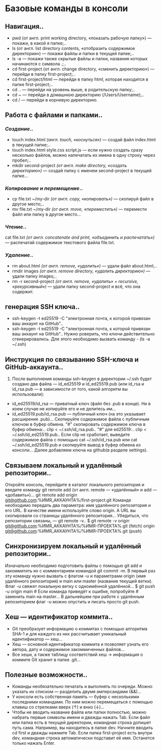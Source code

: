 # **Базовые команды в консоли**


## **Навигация..**
* pwd (от англ. print working directory, «показать рабочую папку») — покажи, в какой я папке;..
* ls (от англ. list directory contents, «отобразить содержимое директории») — покажи файлы и папки в текущей папке;..
* ls -a — покажи также скрытые файлы и папки, названия которых начинаются с символа .;..
* cd first-project (от англ. change directory, «сменить директорию») — перейди в папку first-project;..
* cd first-project/html — перейди в папку html, которая находится в папке first-project;..
* cd .. — перейди на уровень выше, в родительскую папку;..
* cd ~ — перейди в домашнюю директорию (/Users/Username);..
* cd / — перейди в корневую директорию.


## **Работа с файлами и папками..**
### *Создание*..
* touch index.html *(англ. touch, «коснуться»)* — создай файл index.html в текущей папке;..
* touch index.html style.css script.js — если нужно создать сразу несколько файлов, можно напечатать их имена в одну строку через пробел;..
* mkdir second-project *(от англ. make directory, «создать директорию»)* — создай папку с именем second-project в текущей папке...
### *Копирование и перемещение*..
* cp file.txt ~/my-dir *(от англ. copy, «копировать»)* — скопируй файл в другое место;..
* mv file.txt ~/my-dir *(от англ. move, «переместить»)* — перемести файл или папку в другое место...
### *Чтение*..
cat file.txt *(от англ. concatenate and print, «объединить и распечатать»)* — распечатай содержимое текстового файла file.txt.
### *Удаление*..
* rm about.html *(от англ. remove, «удалить»)* — удали файл about.html;..
* rmdir images *(от англ. remove directory, «удалить директорию»)* — удали папку images;..
* rm -r second-project *(от англ. remove, «удалить» + recursive, «рекурсивный»)* — удали папку second-project и всё, что она содержит.


## **генерация SSH ключа..**
* ssh-keygen -t ed25519 -C "электронная почта, к которой привязан ваш аккаунт на GitHub".. 
* ssh-keygen -t ed25519 -C "электронная почта, к которой привязан ваш аккаунт на GitHub"..
Нужно роверить, что ключи действительно сгенерировались. Для этого необходимо вызвать команду - (ls -a ~/.ssh)



## **Инструкция по связыванию SSH-ключа и GitHub-аккаунта..**
1. После выполнения команды ssh-keygen в директории ~/.ssh будет создано два файла — id_ed25519 и id_ed25519.pub (или id_rsa и id_rsa.pub — в зависимости от того, какой алгоритм вы использовали):
* id_ed25519/id_rsa — приватный ключ (файл без .pub в конце). Ни в коем случае не копируйте его и не делитесь им...
* id_ed25519.pub/id_rsa.pub — публичный ключ (на это указывает расширение .pub)...
Скопируйте содержимое файла с публичным ключом в буфер обмена.
"#" скопировать содержимое ключа в буфер обмена:..
clip < ~/.ssh/id_rsa.pub..
"#" для ed25519:..
clip < ~/.ssh/id_ed25519.pub..
Если clip не сработает, выведите содержимое файла с помощью cat ~/.ssh/id_rsa.pub или cat ~/.ssh/id_ed25519.pub и скопируйте вывод в буфер обмена из консоли...
Далее добавляем ключа на github(в разделе settings).


## **Связываем локальный и удалённый репозитории..**
Откройте консоль, перейдите в каталог локального репозитория и введите команду git remote add (от англ. remote — «удалённый» и add — «добавить»)...
git remote add origin git@github.com:%ИМЯ_АККАУНТА%/first-project.git
Команде необходимо передать два параметра: имя удалённого репозитория и его URL. В качестве имени используйте слово origin. А URL вы скопировали со страницы удалённого репозитория...
Убедиться, что репозитории связаны, — git remote -v..
$ git remote -v
origin    git@github.com:%ИМЯ_АККАУНТА%/%ИМЯ-ПРОЕКТА%.git (fetch)
origin    git@github.com:%ИМЯ_АККАУНТА%/%ИМЯ-ПРОЕКТА%.git (push) 


## **Синхронизируем локальный и удалённый репозитории..**
Изначально необходимо подготовить файлы с помощью git add и закоммитить их с комментарием командой git commit -m.
В первый раз эту команду нужно вызвать с флагом -u и параметрами origin (имя удалённого репозитория) и main или master (название текущей ветки). Флаг -u свяжет локальную ветку с одноимённой удалённой...
$ git push -u origin main # Если команда приведёт к ошибке, попробуйте 
                          # заменить main на master...
В дальнейшем при работе с удалённым репозиторием флаг -u можно опустить и писать просто git push.


## **Хеш — идентификатор коммита..**
* Git преобразует информацию о коммитах с помощью алгоритма SHA-1 и для каждого из них рассчитывает уникальный идентификатор — хеш...
* Хеш — основной идентификатор коммита и позволяет узнать его автора, дату и содержимое закоммиченных файлов...
* Все хеши, а также таблицу соответствий хеш → информация о коммите Git хранит в папке .git...


## **Полезные возможности..**
* Команды необязательно печатать и выполнять по очереди. Можно указать их списком — разделить двумя амперсандами (&&)...
* У консоли есть собственная память — буфер с несколькими последними командами. По ним можно перемещаться с помощью клавиш со стрелками вверх (↑) и вниз (↓)...
* Чтобы не вводить название файла или папки полностью, можно набрать первые символы имени и дважды нажать Tab. Если файл или папка есть в текущей директории, командная строка допишет путь сама.
Например, вы находитесь в папке dev. Начните вводить cd first и дважды нажмите Tab. Если папка first-project есть внутри dev, командная строка автоматически подставит её имя. Останется только нажать Enter.

